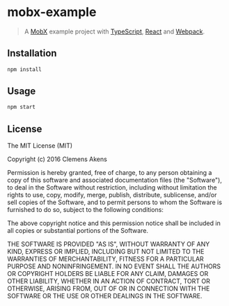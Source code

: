# mobx-example

> A [MobX](https://mobxjs.github.io/mobx/index.html) example project with [TypeScript](https://www.typescriptlang.org/docs/tutorial.html), [React](https://facebook.github.io/react/docs/getting-started.html) and [Webpack](https://webpack.github.io/docs/).

## Installation

```sh
npm install
```

## Usage

```sh
npm start
```

## License

The MIT License (MIT)

Copyright (c) 2016 Clemens Akens

Permission is hereby granted, free of charge, to any person obtaining a copy
of this software and associated documentation files (the "Software"), to deal
in the Software without restriction, including without limitation the rights
to use, copy, modify, merge, publish, distribute, sublicense, and/or sell
copies of the Software, and to permit persons to whom the Software is
furnished to do so, subject to the following conditions:

The above copyright notice and this permission notice shall be included in all
copies or substantial portions of the Software.

THE SOFTWARE IS PROVIDED "AS IS", WITHOUT WARRANTY OF ANY KIND, EXPRESS OR
IMPLIED, INCLUDING BUT NOT LIMITED TO THE WARRANTIES OF MERCHANTABILITY,
FITNESS FOR A PARTICULAR PURPOSE AND NONINFRINGEMENT. IN NO EVENT SHALL THE
AUTHORS OR COPYRIGHT HOLDERS BE LIABLE FOR ANY CLAIM, DAMAGES OR OTHER
LIABILITY, WHETHER IN AN ACTION OF CONTRACT, TORT OR OTHERWISE, ARISING FROM,
OUT OF OR IN CONNECTION WITH THE SOFTWARE OR THE USE OR OTHER DEALINGS IN THE
SOFTWARE.
